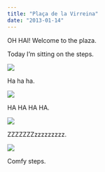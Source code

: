 ```yaml
---
title: "Plaça de la Virreina"
date: "2013-01-14"
---
```


OH HAI! Welcome to the plaza.

Today I’m sitting on the steps.

![](images/tumblr_inline_mgk8afkg6D1qlj3bd.jpg)

Ha ha ha.

![](images/tumblr_inline_mgk8ha0OYS1qlj3bd.jpg)

HA HA HA HA.

![](images/tumblr_inline_mgk8kdRYOK1qlj3bd.jpg)

ZZZZZZZzzzzzzzzz.

![](images/tumblr_inline_mgk8lnJJlC1qlj3bd.jpg)

Comfy steps.
